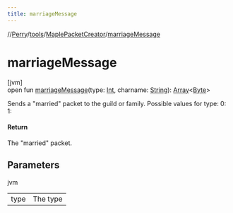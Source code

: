 ```yaml
---
title: marriageMessage
---
```

//[Perry](../../../index.html)/[tools](../index.html)/[MaplePacketCreator](index.html)/[marriageMessage](marriage-message.html)



# marriageMessage



[jvm]\
open fun [marriageMessage](marriage-message.html)(type: [Int](https://kotlinlang.org/api/latest/jvm/stdlib/kotlin/-int/index.html), charname: [String](https://docs.oracle.com/javase/8/docs/api/java/lang/String.html)): [Array](https://kotlinlang.org/api/latest/jvm/stdlib/kotlin/-array/index.html)&lt;[Byte](https://kotlinlang.org/api/latest/jvm/stdlib/kotlin/-byte/index.html)&gt;



Sends a "married" packet to the guild or family. Possible values for type: 0: 1:



#### Return



The "married" packet.



## Parameters


jvm

| | |
|---|---|
| type | The type |




